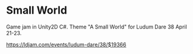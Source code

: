 # Small World
Game jam in Unity2D C#. Theme "A Small World" for Ludum Dare 38 April 21-23.

<https://ldjam.com/events/ludum-dare/38/$19366>
